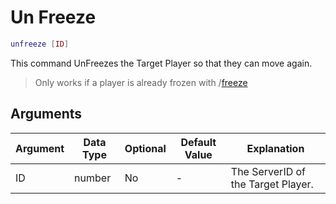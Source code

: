 # Un Freeze

```lua
unfreeze [ID]
```

This command UnFreezes the Target Player so that they can move again.

> Only works if a player is already frozen with /[freeze](./freeze)

## Arguments

| Argument   | Data Type | Optional | Default Value |            Explanation             |
|------------|-----------|----------|---------------|------------------------------------|
| ID         | number    | No       | -             | The ServerID of the Target Player. |
